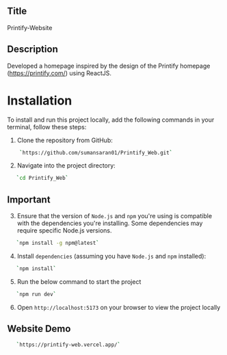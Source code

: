 ## Title
Printify-Website 

## Description
Developed a homepage inspired by the design of the Printify homepage (https://printify.com/) using ReactJS.

# Installation

To install and run this project locally, add the following commands in your terminal, follow these steps:

1. Clone the repository from GitHub:

```bash
    `https://github.com/sumansaran01/Printify_Web.git`

```

2. Navigate into the project directory:

```bash
   `cd Printify_Web`
```

## Important

3. Ensure that the version of `Node.js` and `npm` you're using is compatible with the dependencies you're installing. Some dependencies may require specific Node.js versions.

```bash
   `npm install -g npm@latest`
```

4. Install `dependencies` (assuming you have `Node.js` and `npm` installed):

```bash
   `npm install`
```
5. Run the below command to start the project

```bash
   `npm run dev`
```

6. Open `http://localhost:5173` on your browser to view the project locally

## Website Demo
```bash
   `https://printify-web.vercel.app/`
```



